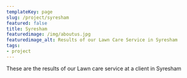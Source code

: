 ```yaml
---
templateKey: page
slug: /project/syresham
featured: false
title: Syresham
featuredimage: /img/aboutus.jpg
featuredimage_alt: Results of our Lawn Care Service in Syresham
tags:
- project
---
```

These are the results of our Lawn care service at a client in Syresham


